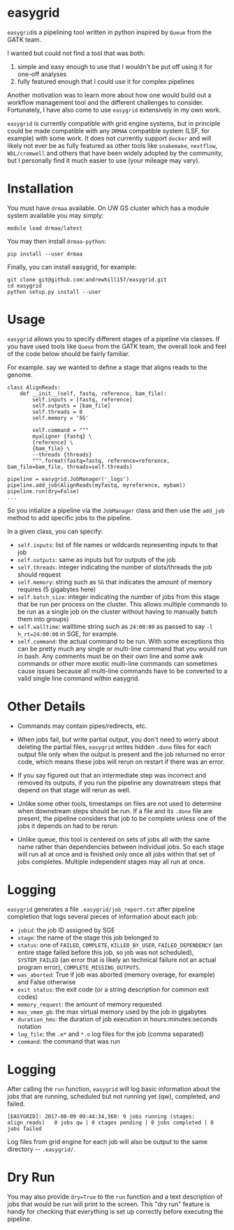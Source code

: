 # easygrid
`easygrid`is a pipelining tool written in python inspired by `Queue` from the GATK team.

I wanted but could not find a tool that was both:
1. simple and easy enough to use that I wouldn't be put off using it for one-off analyses
2. fully featured enough that I could use it for complex pipelines

Another motivation was to learn more about how one would build out a workflow management tool and the different challenges to consider. Fortunately, I have also come to use `easygrid` extensively in my own work.

`easygrid` is currently compatible with grid engine systems, but in principle could be made compatible with any `DRMAA` compatible system (LSF, for example) with some work. It does not currently support `docker` and will likely not ever be as fully featured as other tools like `snakemake`, `nextflow`, `WDL/cromwell` and others that have been widely adopted by the community, but I personally find it much easier to use (your mileage may vary).

# Installation
You must have `drmaa` available. On UW GS cluster which has a module system available you may simply:
```
module load drmaa/latest
```

You may then install `drmaa-python`:
```
pip install --user drmaa
```

Finally, you can install easygrid, for example:
```
git clone git@github.com:andrewhill157/easygrid.git
cd easygrid
python setup.py install --user
```

# Usage
`easygrid` allows you to specify different stages of a pipeline via classes. If you have used tools like `Queue` from the GATK team, the overall look and feel of the code below should be fairly familiar.

For example. say we wanted to define a stage that aligns reads to the genome.
```
class AlignReads:
    def __init__(self, fastq, reference, bam_file):
        self.inputs = [fastq, reference]
        self.outputs = [bam_file]
        self.threads = 8
        self.memory = '5G'
        
        self.command = """
        myaligner {fastq} \
        {reference} \
        {bam_file} \
        --threads {threads}
        """.format(fastq=fastq, reference=reference, bam_file=bam_file, threads=self.threads)

pipeline = easygrid.JobManager('_logs')
pipeline.add_job(AlignReads(myfastq, myreference, mybam))
pipeline.run(dry=False)
...
```

So you intialize a pipeline via the `JobManager` class and then use the `add_job` method to add specific jobs to the pipeline. 

In a given class, you can specify:
- `self.inputs`: list of file names or wildcards representing inputs to that job
- `self.outputs`: same as inputs but for outputs of the job
- `self.threads`: integer indicating the number of slots/threads the job should request
- `self.memory`: string such as `5G` that indicates the amount of memory requires (5 gigabytes here)
- `self.batch_size`: integer indicating the number of jobs from this stage that be run per process on the cluster. This allows multiple commands to be run as a single job on the cluster without having to manually batch them into groups)
- `self.walltime`: walltime string such as `24:00:00` as passed to say `-l h_rt=24:00:00` in SGE, for example.
- `self.command`: the actual command to be run. With some exceptions this can be pretty much any single or multi-line command that you would run in bash. Any comments must be on their own line and some awk commands or other more exotic multi-line commands can sometimes cause issues because all multi-line commands have to be converted to a valid single line command within easygrid.

# Other Details
- Commands may contain pipes/redirects, etc.

- When jobs fail, but write partial output, you don't need to worry about deleting the partial files, `easygrid` writes hidden `.done` files for each output file only when the output is present and the job returned no error code, which means these jobs will rerun on restart if there was an error.

- If you say figured out that an intermediate step was incorrect and removed its outputs, if you run the pipeline any downstream steps that depend on that stage will rerun as well.

- Unlike some other tools, timestamps on files are not used to determine when downstream steps should be run. If a file and its `.done` file are present, the pipeline considers that job to be complete unless one of the jobs it depends on had to be rerun.

- Unlike queue, this tool is centered on sets of jobs all with the same name rather than dependencies between individual jobs. So each stage will run all at once and is finished only once all jobs within that set of jobs completes. Multiple independent stages may all run at once.

# Logging
`easygrid` generates a file `.easygrid/job_report.txt` after pipeline completion that logs several pieces of information about each job:

- `jobid`: the job ID assigned by SGE
- `stage`: the name of the stage this job belonged to
- `status`: one of `FAILED`, `COMPLETE`, `KILLED_BY_USER`, `FAILED_DEPENDENCY` (an entire stage failed before this job, so job was not scheduled), `SYSTEM_FAILED` (an error that is likely an technical failure not an actual program error), `COMPLETE_MISSING_OUTPUTS`.
- `was_aborted`: True if job was aborted (memory overage, for example) and False otherwise
- `exit status`: the exit code (or a string description for common exit codes)
- `memory_request`: the amount of memory requested
- `max_vmem_gb`: the max virtual memory used by the job in gigabytes
- `duration_hms`: the duration of job execution in hours:minutes:seconds notation
- `log_file`: the `.e*` and `*.o` log files for the job (comma separated)
- `command`: the command that was run

# Logging

After calling the `run` function, `easygrid` will log basic information about the jobs that are running, scheduled but not running yet (qw), completed, and failed.

```
[EASYGRID]: 2017-08-09 09:44:34,360: 9 jobs running (stages: align_reads)	0 jobs qw | 0 stages pending | 0 jobs completed | 0 jobs failed
```

Log files from grid engine for each job will also be output to the same directory -- `.easygrid/`.

# Dry Run
You may also provide `dry=True` to the `run` function and a text description of jobs that would be run will print to the screen. This "dry run" feature is handy for checking that everything is set up correctly before executing the pipeline.

